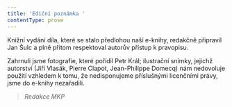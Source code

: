 ```yaml
---
title: 'Ediční poznámka '
contentType: prose
---
```


<section>

Knižní vydání díla, které se stalo předlohou naší e-knihy, redakčně připravil Jan Šulc a plně přitom respektoval autorův přístup k pra­vopisu.

Zahrnuli jsme fotografie, které pořídil Petr Král; ilustrační sním­ky, jejichž autorství (Jiří Vlasák, Pierre Clapot, Jean-Philippe Domecq) nám nedovoluje použití vzhledem k tomu, že nedisponujeme příslušnými licenčními právy, jsme do e-knihy nezařadili.

> _Redakce MKP_

</section>
